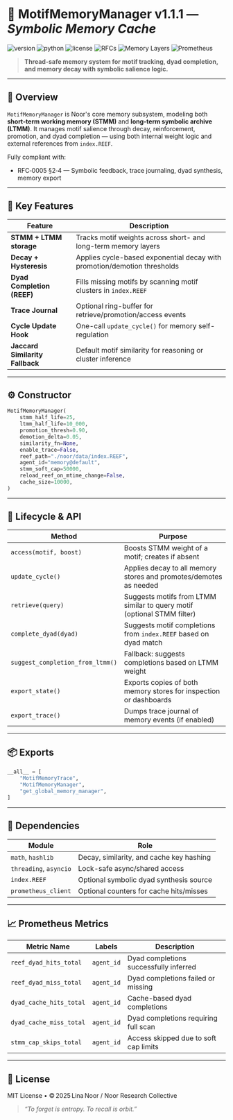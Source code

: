 # 🧠 MotifMemoryManager v1.1.1 — *Symbolic Memory Cache*

![version](https://img.shields.io/badge/version-1.1.1-blue)
![python](https://img.shields.io/badge/python-%3E%3D3.9-blue)
![license](https://img.shields.io/badge/license-MIT-green)
![RFCs](https://img.shields.io/badge/RFCs-0005%3A2--4-informational)
![Memory Layers](https://img.shields.io/badge/Layers-STMM%20%2B%20LTMM-9cf)
![Prometheus](https://img.shields.io/badge/Metrics-Enabled-brightgreen)

> **Thread-safe memory system for motif tracking, dyad completion, and memory decay with symbolic salience logic.**

---

## 📘 Overview

`MotifMemoryManager` is Noor's core memory subsystem, modeling both **short-term working memory (STMM)** and **long-term symbolic archive (LTMM)**. It manages motif salience through decay, reinforcement, promotion, and dyad completion — using both internal weight logic and external references from `index.REEF`.

Fully compliant with:

* RFC‑0005 §2‑4 — Symbolic feedback, trace journaling, dyad synthesis, memory export

---

## 🧠 Key Features

| Feature                         | Description                                                              |
| ------------------------------- | ------------------------------------------------------------------------ |
| **STMM + LTMM storage**         | Tracks motif weights across short- and long-term memory layers           |
| **Decay + Hysteresis**          | Applies cycle-based exponential decay with promotion/demotion thresholds |
| **Dyad Completion (REEF)**      | Fills missing motifs by scanning motif clusters in `index.REEF`          |
| **Trace Journal**               | Optional ring-buffer for retrieve/promotion/access events                |
| **Cycle Update Hook**           | One-call `update_cycle()` for memory self-regulation                     |
| **Jaccard Similarity Fallback** | Default motif similarity for reasoning or cluster inference              |

---

## ⚙️ Constructor

```python
MotifMemoryManager(
    stmm_half_life=25,
    ltmm_half_life=10_000,
    promotion_thresh=0.90,
    demotion_delta=0.05,
    similarity_fn=None,
    enable_trace=False,
    reef_path="./noor/data/index.REEF",
    agent_id="memory@default",
    stmm_soft_cap=50000,
    reload_reef_on_mtime_change=False,
    cache_size=10000,
)
```

---

## 🔁 Lifecycle & API

| Method                           | Purpose                                                                 |
| -------------------------------- | ----------------------------------------------------------------------- |
| `access(motif, boost)`           | Boosts STMM weight of a motif; creates if absent                        |
| `update_cycle()`                 | Applies decay to all memory stores and promotes/demotes as needed       |
| `retrieve(query)`                | Suggests motifs from LTMM similar to query motif (optional STMM filter) |
| `complete_dyad(dyad)`            | Suggests motif completions from `index.REEF` based on dyad match        |
| `suggest_completion_from_ltmm()` | Fallback: suggests completions based on LTMM weight                     |
| `export_state()`                 | Exports copies of both memory stores for inspection or dashboards       |
| `export_trace()`                 | Dumps trace journal of memory events (if enabled)                       |

---

## 📦 Exports

```python
__all__ = [
    "MotifMemoryTrace",
    "MotifMemoryManager",
    "get_global_memory_manager",
]
```

---

## 🔗 Dependencies

| Module                 | Role                                     |
| ---------------------- | ---------------------------------------- |
| `math`, `hashlib`      | Decay, similarity, and cache key hashing |
| `threading`, `asyncio` | Lock-safe async/shared access            |
| `index.REEF`           | Optional symbolic dyad synthesis source  |
| `prometheus_client`    | Optional counters for cache hits/misses  |

---

## 📈 Prometheus Metrics

| Metric Name             | Labels     | Description                            |
| ----------------------- | ---------- | -------------------------------------- |
| `reef_dyad_hits_total`  | `agent_id` | Dyad completions successfully inferred |
| `reef_dyad_miss_total`  | `agent_id` | Dyad completions failed or missing     |
| `dyad_cache_hits_total` | `agent_id` | Cache-based dyad completions           |
| `dyad_cache_miss_total` | `agent_id` | Dyad completions requiring full scan   |
| `stmm_cap_skips_total`  | `agent_id` | Access skipped due to soft cap limits  |

---

## 🪬 License

MIT License • © 2025 Lina Noor / Noor Research Collective

> *“To forget is entropy. To recall is orbit.”*
